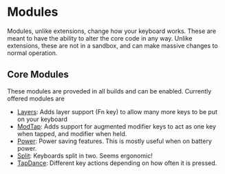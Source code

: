 # Modules
Modules, unlike extensions, change how your keyboard works. These are meant to have
the ability to alter the core code in any way. Unlike extensions, these are not in a
sandbox, and can make massive changes to normal operation.

## Core Modules
These modules are proveded in all builds and can be enabled. Currently offered
modules are

- [Layers](layers.md): Adds layer support (Fn key) to allow many more keys to be
put on your keyboard
- [ModTap](modtap.md): Adds support for augmented modifier keys to act as one key
when tapped, and modifier when held.
- [Power](power.md): Power saving features. This is mostly useful when on battery power.
- [Split](split_keyboards.md): Keyboards split in two. Seems ergonomic!
- [TapDance](tapdance.md): Different key actions depending on how often it is pressed.
